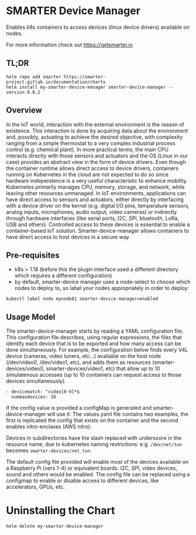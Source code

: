 # SMARTER Device Manager

Enables k8s containers to access devices (linux device drivers) available on nodes.

For more information check out https://getsmarter.io

## TL;DR

```console
helm repo add smarter https://smarter-project.gitlab.io/documentation/charts
helm install my-smarter-device-manager smarter-device-manager --version 0.0.2
```

## Overview

In the IoT world, interaction with the external environment is the reason of existence.
This interaction is done by acquiring data about the environment and, possibly, actuating to achieve the desired objective, with complexity ranging from a simple thermostat to a very complex industrial process control (e.g. chemical plant). In more practical terms, the main CPU interacts directly with those sensors and actuators and the OS (Linux in our case) provides an abstract view in the form of device drivers.
Even though the container runtime allows direct access to device drivers, containers running on Kubernetes in the cloud are not expected to do so since hardware independence is a very useful characteristic to enhance mobility.
Kubernetes primarily manages CPU, memory, storage, and network, while leaving other resources unmanaged.
In IoT environments, applications can have direct access to sensors and actuators, either directly by interfacing with a device driver on the kernel (e.g. digital I/O pins, temperature sensors, analog inputs, microphones, audio output, video cameras) or indirectly through hardware interfaces (like serial ports, I2C, SPI, bluetooth, LoRa, USB and others).
Controlled access to these devices is essential to enable a container-based IoT solution. Smarter-device-manager allows containers to have direct access to host devices in a secure way.

## Pre-requisites

- k8s > 1.18 (before this the plugin interface used a different directory which requires a different configuration)
- by default, smarter-device manager uses a node-select to choose which nodes to deploy to, so label your nodes appropriately in order to deploy:
```
kubectl label node mynode01 smarter-device-manager=enabled
```

## Usage Model

The smarter-device-manager starts by reading a YAML configuration file. This configuration file describes, using regular expressions, the files that identify each device that is to be exported and how many access can be done simultaneously. For example, the configuration below finds every V4L device (cameras, video tuners, etc...) available on the host node (/dev/video0, /dev/video1, etc), and adds them as resources (smarter-devices/video0, smarter-devices/video1, etc) that allow up to 10 simulatenous accesses (up to 10 containers can request access to those devices simultaneously). 
```
- devicematch: ^video[0-9]*$
  nummaxdevices: 10
```

If the config value is provided a configMap is generated and smarter-device-manager will use it. The values.yaml file contains two examples, the first is replicated the config that exists on the container and the second enables nitro-enclaves (AWS nitro).

Devices in subdirectories have the slash replaced with underscore in the
resource name, due to kubernetes naming restrictions: e.g. `/dev/net/tun`
becomes `smarter-devices/net_tun`.

The default config file provided will enable most of the devices available on a Raspberry Pi (vers 1-4) or equivalent boards. I2C, SPI, video devices, sound and others would be enabled. The config file can be replaced using a configmap to enable or disable access to different devices, like accelerators, GPUs, etc.

# Uninstalling the Chart

```
helm delete my-smarter-device-manager

```
